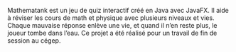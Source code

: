 Mathematank est un jeu de quiz interactif créé en Java avec JavaFX. Il aide à réviser les cours de math et physique avec plusieurs niveaux et vies. Chaque mauvaise réponse enlève une vie, et quand il n’en reste plus, le joueur tombe dans l’eau. Ce projet a été réalisé pour un travail de fin de session au cégep.
